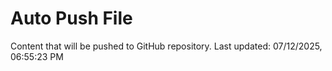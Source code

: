 # Auto Push File

Content that will be pushed to GitHub repository.
Last updated: 07/12/2025, 06:55:23 PM